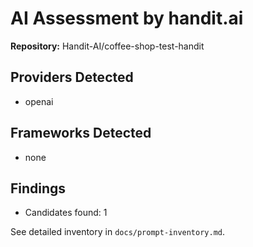 # AI Assessment by handit.ai

**Repository:** Handit-AI/coffee-shop-test-handit

## Providers Detected

- openai

## Frameworks Detected

- none

## Findings

- Candidates found: 1

See detailed inventory in `docs/prompt-inventory.md`.

